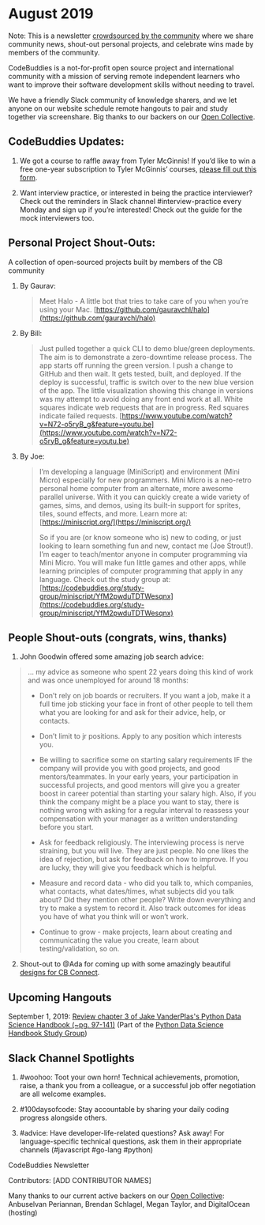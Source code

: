 # August 2019

Note: This is a newsletter [crowdsourced by the community](https://github.com/codebuddies/newsletter) where we share community news, shout-out personal projects, and celebrate wins made by members of the community. 

CodeBuddies is a not-for-profit open source project and international community with a mission of serving remote independent learners who want to improve their software development skills without needing to travel. 

We have a friendly Slack community of knowledge sharers, and we let anyone on our website schedule remote hangouts to pair and study together via screenshare. Big thanks to our backers on our [Open Collective](https://opencollective.com/codebuddies). 

## CodeBuddies Updates:

1. We got a course to raffle away from Tyler McGinnis! If you’d like to win a free one-year subscription to Tyler McGinnis’ courses, [please fill out this form](https://docs.google.com/forms/u/1/d/1lVR0qDoIYCPTkFB9q6yyFGDWvApzAPXaOO6Gvyzgx7E/edit?usp=drive_web).

2. Want interview practice, or interested in being the practice interviewer? Check out the reminders in Slack channel #interview-practice every Monday and sign up if you’re interested! Check out the guide for the mock interviewers too.

## Personal Project Shout-Outs:
A collection of open-sourced projects built by members of the CB community

1. By Gaurav:

    > Meet Halo - A little bot that tries to take care of you when you’re using your Mac. [https://github.com/gauravchl/halo](https://github.com/gauravchl/halo)

2. By Bill:

    > Just pulled together a quick CLI to demo blue/green deployments. The aim is to demonstrate a zero-downtime release process. The app starts off running the green version. I push a change to GitHub and then wait. It gets tested, built, and deployed. If the deploy is successful, traffic is switch over to the new blue version of the app.
    The little visualization showing this change in versions was my attempt to avoid doing any front end work at all. White squares indicate web requests that are in progress. Red squares indicate failed requests.
    [https://www.youtube.com/watch?v=N72-o5ryB_g&feature=youtu.be](https://www.youtube.com/watch?v=N72-o5ryB_g&feature=youtu.be)

3. By Joe:

    > I’m developing a language (MiniScript) and environment (Mini Micro) especially for new programmers. Mini Micro is a neo-retro personal home computer from an alternate, more awesome parallel universe. With it you can quickly create a wide variety of games, sims, and demos, using its built-in support for sprites, tiles, sound effects, and more. Learn more at: [https://miniscript.org/](https://miniscript.org/)
    >
    > So if you are (or know someone who is) new to coding, or just looking to learn something fun and new, contact me (Joe Strout!). I’m eager to teach/mentor anyone in computer programming via Mini Micro. You will make fun little games and other apps, while learning principles of computer programming that apply in any language. Check out the study group at: [https://codebuddies.org/study-group/miniscript/YfM2pwduTDTWesqnx](https://codebuddies.org/study-group/miniscript/YfM2pwduTDTWesqnx)

## People Shout-outs (congrats, wins, thanks)

1. John Goodwin offered some amazing job search advice:

> ... my advice as someone who spent 22 years doing this kind of work and was once unemployed for around 18 months:
>
> * Don’t rely on job boards or recruiters. If you want a job, make it a full time job sticking your face in front of other people to tell them what you are looking for and ask for their advice, help, or contacts.
>
> * Don’t limit to jr positions. Apply to any position which interests you.
>
> * Be willing to sacrifice some on starting salary requirements IF the company will provide you with good projects, and 
good mentors/teammates. In your early years, your participation in successful projects, and good mentors will give you a greater boost in career potential than starting your salary high. Also, if you think the company might be a place you want to stay, there is nothing wrong with asking for a regular interval to reassess your compensation with your manager as a written understanding before you start.
>
> * Ask for feedback religiously. The interviewing process is nerve straining, but you will live. They are just people. No one likes the idea of rejection, but ask for feedback on how to improve. If you are lucky, they will give you feedback which is helpful.
>
> * Measure and record data - who did you talk to, which companies, what contacts, what dates/times, what subjects did you talk about? Did they mention other people? Write down everything and try to make a system to record it. Also track outcomes for ideas you have of what you think will or won’t work.
>
> * Continue to grow - make projects, learn about creating and communicating the value you create, learn about testing/validation, so on.

2. Shout-out to @Ada for coming up with some amazingly beautiful [designs for CB Connect](https://sketch.cloud/s/PKPgL).

## Upcoming Hangouts

September 1, 2019: [Review chapter 3 of Jake VanderPlas's Python Data Science Handbook (~pg. 97-141)](https://codebuddies.org/hangout/FSc6djYsEh7cKYpxK) (Part of the [Python Data Science Handbook Study Group](https://codebuddies.org/study-group/python-data-science-handbook---study-group/bLpmiFQr84un8ubSB))

## Slack Channel Spotlights

1. #woohoo: Toot your own horn! Technical achievements, promotion, raise, a thank you from a colleague, or a successful job offer negotiation are all welcome examples.

2. #100daysofcode: Stay accountable by sharing your daily coding progress alongside others.

3. #advice: Have developer-life-related questions? Ask away! For language-specific technical questions, ask them in their appropriate channels (#javascript #go-lang #python)

CodeBuddies Newsletter

Contributors: [ADD CONTRIBUTOR NAMES]

Many thanks to our current active backers on our [Open Collective](https://opencollective.com/codebuddies):
Anbuselvan Periannan, Brendan Schlagel, Megan Taylor, and DigitalOcean (hosting)

